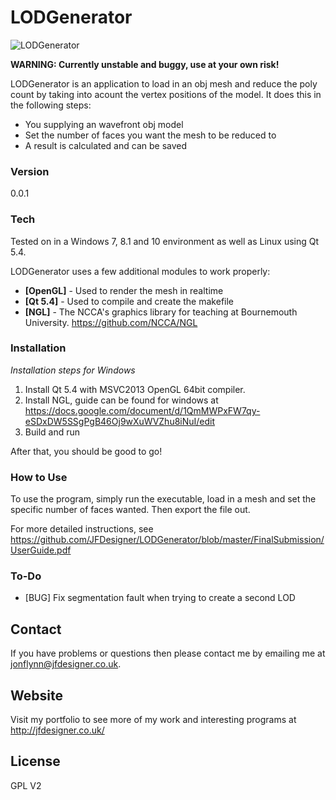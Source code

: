 # LODGenerator

![LODGenerator](http://jfdesigner.co.uk/wp-content/uploads/2015/10/LODGenerator-banner.png "LODGenerator")

**WARNING: Currently unstable and buggy, use at your own risk!**

LODGenerator is an application to load in an obj mesh and reduce the poly count by taking into acount the vertex positions of the model. It does this in the following steps:

  - You supplying an wavefront obj model
  - Set the number of faces you want the mesh to be reduced to
  - A result is calculated and can be saved

### Version
0.0.1

### Tech

Tested on in a Windows 7, 8.1 and 10 environment as well as Linux using Qt 5.4.

LODGenerator uses a few additional modules to work properly:

* **[OpenGL]**         - Used to render the mesh in realtime
* **[Qt 5.4]**         - Used to compile and create the makefile
* **[NGL]**            - The NCCA's graphics library for teaching at Bournemouth University. https://github.com/NCCA/NGL


### Installation

*Installation steps for Windows*

1. Install Qt 5.4 with MSVC2013 OpenGL 64bit compiler.
2. Install NGL, guide can be found for windows at https://docs.google.com/document/d/1QmMWPxFW7qy-eSDxDW5SSgPgB46Oj9wXuWVZhu8iNuI/edit
3. Build and run

After that, you should be good to go!

### How to Use

To use the program, simply run the executable, load in a mesh and set the specific number of faces wanted. Then export the file out.

For more detailed instructions, see https://github.com/JFDesigner/LODGenerator/blob/master/FinalSubmission/UserGuide.pdf

### To-Do

 - [BUG] Fix segmentation fault when trying to create a second LOD

## Contact

If you have problems or questions then please contact me by emailing me at jonflynn@jfdesigner.co.uk.

## Website

Visit my portfolio to see more of my work and interesting programs at http://jfdesigner.co.uk/

License
----

GPL V2
